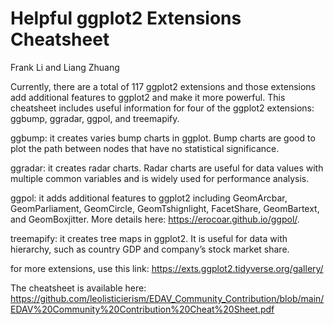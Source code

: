 # Helpful ggplot2 Extensions Cheatsheet

Frank Li and Liang Zhuang

Currently, there are a total of 117 ggplot2 extensions and those extensions add additional features to ggplot2 and make it more powerful. This cheatsheet includes useful information for four of the ggplot2 extensions: ggbump, ggradar, ggpol, and treemapify.

ggbump: it creates varies bump charts in ggplot. Bump charts are good to plot the path between nodes that have no statistical significance.

ggradar: it creates radar charts. Radar charts are useful for data values with multiple common variables and is widely used for performance analysis.

ggpol: it adds additional features to ggplot2 including GeomArcbar, GeomParliament, GeomCircle, GeomTshignlight, FacetShare, GeomBartext, and GeomBoxjitter. More details here: <https://erocoar.github.io/ggpol/>.

treemapify: it creates tree maps in ggplot2. It is useful for
data with hierarchy, such as country GDP and company’s stock market share.

for more extensions, use this link: <https://exts.ggplot2.tidyverse.org/gallery/>

The cheatsheet is available here: <https://github.com/leolisticierism/EDAV_Community_Contribution/blob/main/EDAV%20Community%20Contribution%20Cheat%20Sheet.pdf>
